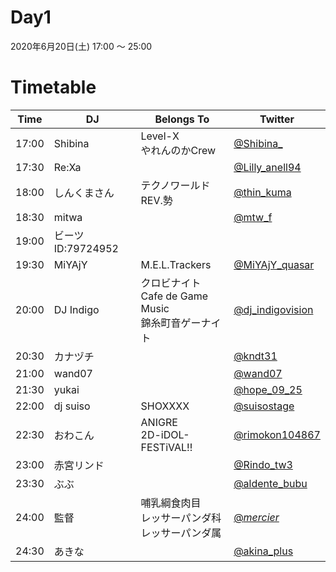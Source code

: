 # Day1
2020年6月20日(土) 17:00 ～ 25:00

# Timetable
| Time  | DJ | Belongs To | Twitter |
| --- | --- | --- | --- |
| 17:00 | Shibina | Level-X </br> やれんのかCrew | [@Shibina_](https://twitter.com/Shibina_) |
| 17:30 | Re:Xa |  | [@Lilly_anell94](https://twitter.com/Lilly_anell94) |
| 18:00 | しんくまさん | テクノワールドREV.勢 | [@thin_kuma](https://twitter.com/thin_kuma) |
| 18:30 | mitwa | | [@mtw_f](https://twitter.com/mtw_f) |
| 19:00 | ビーツID:79724952 |  |  |
| 19:30 | MiYAjY | M.E.L.Trackers | [@MiYAjY_quasar](https://twitter.com/MiYAjY_quasar) |
| 20:00 | DJ Indigo | クロビナイト </br> Cafe de Game Music </br> 錦糸町音ゲーナイト| [@dj_indigovision](https://twitter.com/dj_indigovision) |
| 20:30 | カナヅチ | | [@kndt31](https://twitter.com/kndt31) |
| 21:00 | wand07 | | [@wand07](https://twitter.com/wand07) |
| 21:30 | yukai | | [@hope_09_25](https://twitter.com/hope_09_25) |
| 22:00 | dj suiso | SHOXXXX | [@suisostage](https://twitter.com/suisostage) |
| 22:30 | おわこん | ANIGRE </br> 2D-iDOL-FESTiVAL!! | [@rimokon104867](https://twitter.com/rimokon104867) |
| 23:00 | 赤宮リンド | | [@Rindo_tw3](https://twitter.com/Rindo_tw3) |
| 23:30 | ぶぶ | | [@aldente_bubu](https://twitter.com/aldente_bubu) |
| 24:00 | 監督 | 哺乳綱食肉目 </br> レッサーパンダ科 </br> レッサーパンダ属 | [@_mercier_](https://twitter.com/_mercier_) |
| 24:30 | あきな |  | [@akina_plus](https://twitter.com/akina_plus) |
